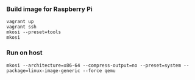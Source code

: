 ### Build image for Raspberry Pi
```
vagrant up
vagrant ssh
mkosi --preset=tools
mkosi
```

### Run on host
```
mkosi --architecture=x86-64 --compress-output=no --preset=system --package=linux-image-generic --force qemu
```
